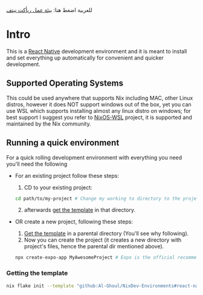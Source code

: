 
للعربية اضغط هنا: [بيئة عمل ريأكت نيتف](../docs/ar/ReactNativeDev_AR.md)
# Intro
This is a [React Native](https://reactnative.dev/) development environment and it is meant to install and set everything up
automatically for convenient and quicker development.

## Supported Operating Systems
This could be used anywhere that supports Nix including MAC, other Linux distros,
however it does NOT support windows out of the box, yet you can use WSL which supports installing almost any linux distro on windows;
for best support I suggest you refer to [NixOS-WSL](https://github.com/nix-community/NixOS-WSL) project, it is supported and maintained
    by the Nix community.

## Running a quick environment
For a quick rolling development environment with everything you need you'll need the following

- For an existing project follow these steps:
    1. CD to your existing project:    
    ```bash
    cd path/to/my-project # Change my working to directory to the project's path
    ```
    2. afterwards [get the template](#getting-the-template) in that directory.

- OR create a new project, following these steps:
    1. [Get the template](#getting-the-template) in a parental directory (You'll see why following).
    2. Now you can create the project (it creates a new directory with project's files, hence the parental dir mentioned above).
    ```bash
    npx create-expo-app MyAwesomeProject # Expo is the official recommended way to roll new apps nowadays.
    ```

### Getting the template
```bash
nix flake init --template "github:Al-Ghoul/NixDev-Environments#react-native"
```
